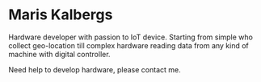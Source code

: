 # Maris Kalbergs

Hardware developer with passion to IoT device. Starting from simple who collect geo-location till complex hardware reading data from any kind of machine with digital controller.

Need help to develop hardware, please contact me.
